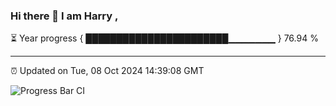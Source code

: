 ### Hi there 👋 I am Harry , 

⏳ Year progress { ███████████████████████▁▁▁▁▁▁▁ } 76.94 %

---

⏰ Updated on Tue, 08 Oct 2024 14:39:08 GMT

![Progress Bar CI](https://github.com/duykhang68/duykhang68/workflows/Progress%20Bar%20CI/badge.svg)
